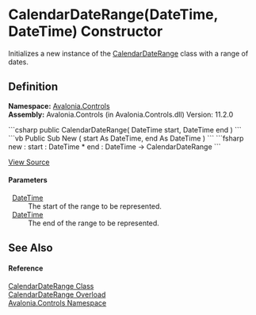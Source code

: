 # CalendarDateRange(DateTime, DateTime) Constructor


Initializes a new instance of the <a href="https://learn.microsoft.com/dotnet/api/system.windows.controls.calendardaterange" target="_blank" rel="noopener noreferrer">CalendarDateRange</a> class with a range of dates.



## Definition
**Namespace:** <a href="N_Avalonia_Controls">Avalonia.Controls</a>  
**Assembly:** Avalonia.Controls (in Avalonia.Controls.dll) Version: 11.2.0

<Tabs groupId="api-code-preview">
<TabItem value="csharp" label="C#">
```csharp
public CalendarDateRange(
	DateTime start,
	DateTime end
)
```
</TabItem>
<TabItem value="vb" label="VB">
```vb
Public Sub New ( 
	start As DateTime,
	end As DateTime
)
```
</TabItem>
<TabItem value="fsharp" label="F#">
```fsharp
new : 
        start : DateTime * 
        end : DateTime -> CalendarDateRange
```
</TabItem>
</Tabs>



<a href="https://github.com/AvaloniaUI/Avalonia/tree/master/src/Avalonia.Controls/Calendar/CalendarDateRange.cs#L45" title="View the source code">View Source</a>



#### Parameters
<dl><dt>  <a href="https://learn.microsoft.com/dotnet/api/system.datetime" target="_blank" rel="noopener noreferrer">DateTime</a></dt><dd>The start of the range to be represented.</dd><dt>  <a href="https://learn.microsoft.com/dotnet/api/system.datetime" target="_blank" rel="noopener noreferrer">DateTime</a></dt><dd>The end of the range to be represented.</dd></dl>

## See Also


#### Reference
<a href="T_Avalonia_Controls_CalendarDateRange">CalendarDateRange Class</a>  
<a href="Overload_Avalonia_Controls_CalendarDateRange__ctor">CalendarDateRange Overload</a>  
<a href="N_Avalonia_Controls">Avalonia.Controls Namespace</a>  


